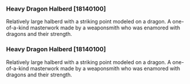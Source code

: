 ### Heavy Dragon Halberd [18140100]

Relatively large halberd with a striking point modeled on a dragon. A one-of-a-kind masterwork made by a weaponsmith who was enamored with dragons and their strength.### Heavy Dragon Halberd [18140100]

Relatively large halberd with a striking point modeled on a dragon. A one-of-a-kind masterwork made by a weaponsmith who was enamored with dragons and their strength.